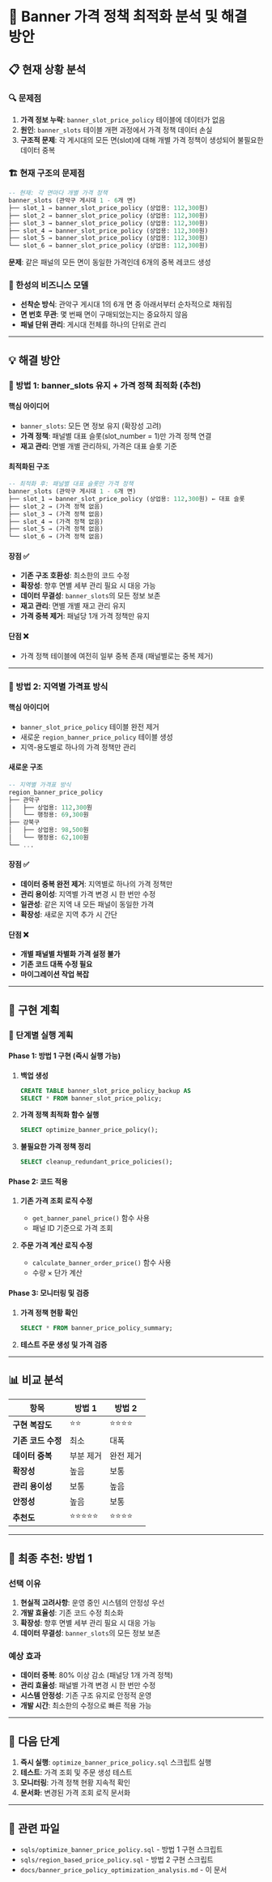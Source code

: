 # 🎯 Banner 가격 정책 최적화 분석 및 해결 방안

## 📋 현재 상황 분석

### 🔍 문제점

1. **가격 정보 누락**: `banner_slot_price_policy` 테이블에 데이터가 없음
2. **원인**: `banner_slots` 테이블 개편 과정에서 가격 정책 데이터 손실
3. **구조적 문제**: 각 게시대의 모든 면(slot)에 대해 개별 가격 정책이 생성되어 불필요한 데이터 중복

### 🏗️ 현재 구조의 문제점

```sql
-- 현재: 각 면마다 개별 가격 정책
banner_slots (관악구 게시대 1 - 6개 면)
├── slot_1 → banner_slot_price_policy (상업용: 112,300원)
├── slot_2 → banner_slot_price_policy (상업용: 112,300원)
├── slot_3 → banner_slot_price_policy (상업용: 112,300원)
├── slot_4 → banner_slot_price_policy (상업용: 112,300원)
├── slot_5 → banner_slot_price_policy (상업용: 112,300원)
└── slot_6 → banner_slot_price_policy (상업용: 112,300원)
```

**문제**: 같은 패널의 모든 면이 동일한 가격인데 6개의 중복 레코드 생성

### 🎯 한성의 비즈니스 모델

- **선착순 방식**: 관악구 게시대 1의 6개 면 중 아래서부터 순차적으로 채워짐
- **면 번호 무관**: 몇 번째 면이 구매되었는지는 중요하지 않음
- **패널 단위 관리**: 게시대 전체를 하나의 단위로 관리

---

## 💡 해결 방안

### 🎯 방법 1: banner_slots 유지 + 가격 정책 최적화 (추천)

#### 핵심 아이디어

- `banner_slots`: 모든 면 정보 유지 (확장성 고려)
- **가격 정책**: 패널별 대표 슬롯(slot_number = 1)만 가격 정책 연결
- **재고 관리**: 면별 개별 관리하되, 가격은 대표 슬롯 기준

#### 최적화된 구조

```sql
-- 최적화 후: 패널별 대표 슬롯만 가격 정책
banner_slots (관악구 게시대 1 - 6개 면)
├── slot_1 → banner_slot_price_policy (상업용: 112,300원) ← 대표 슬롯
├── slot_2 → (가격 정책 없음)
├── slot_3 → (가격 정책 없음)
├── slot_4 → (가격 정책 없음)
├── slot_5 → (가격 정책 없음)
└── slot_6 → (가격 정책 없음)
```

#### 장점 ✅

- **기존 구조 호환성**: 최소한의 코드 수정
- **확장성**: 향후 면별 세부 관리 필요 시 대응 가능
- **데이터 무결성**: `banner_slots`의 모든 정보 보존
- **재고 관리**: 면별 개별 재고 관리 유지
- **가격 중복 제거**: 패널당 1개 가격 정책만 유지

#### 단점 ❌

- 가격 정책 테이블에 여전히 일부 중복 존재 (패널별로는 중복 제거)

---

### 🎯 방법 2: 지역별 가격표 방식

#### 핵심 아이디어

- `banner_slot_price_policy` 테이블 완전 제거
- 새로운 `region_banner_price_policy` 테이블 생성
- 지역-용도별로 하나의 가격 정책만 관리

#### 새로운 구조

```sql
-- 지역별 가격표 방식
region_banner_price_policy
├── 관악구
│   ├── 상업용: 112,300원
│   └── 행정용: 69,300원
├── 강북구
│   ├── 상업용: 98,500원
│   └── 행정용: 62,100원
└── ...
```

#### 장점 ✅

- **데이터 중복 완전 제거**: 지역별로 하나의 가격 정책만
- **관리 용이성**: 지역별 가격 변경 시 한 번만 수정
- **일관성**: 같은 지역 내 모든 패널이 동일한 가격
- **확장성**: 새로운 지역 추가 시 간단

#### 단점 ❌

- **개별 패널별 차별화 가격 설정 불가**
- **기존 코드 대폭 수정 필요**
- **마이그레이션 작업 복잡**

---

## 🚀 구현 계획

### 📅 단계별 실행 계획

#### Phase 1: 방법 1 구현 (즉시 실행 가능)

1. **백업 생성**

   ```sql
   CREATE TABLE banner_slot_price_policy_backup AS
   SELECT * FROM banner_slot_price_policy;
   ```

2. **가격 정책 최적화 함수 실행**

   ```sql
   SELECT optimize_banner_price_policy();
   ```

3. **불필요한 가격 정책 정리**
   ```sql
   SELECT cleanup_redundant_price_policies();
   ```

#### Phase 2: 코드 적용

1. **기존 가격 조회 로직 수정**

   - `get_banner_panel_price()` 함수 사용
   - 패널 ID 기준으로 가격 조회

2. **주문 가격 계산 로직 수정**
   - `calculate_banner_order_price()` 함수 사용
   - 수량 × 단가 계산

#### Phase 3: 모니터링 및 검증

1. **가격 정책 현황 확인**

   ```sql
   SELECT * FROM banner_price_policy_summary;
   ```

2. **테스트 주문 생성 및 가격 검증**

---

## 📊 비교 분석

| 항목               | 방법 1     | 방법 2    |
| ------------------ | ---------- | --------- |
| **구현 복잡도**    | ⭐⭐       | ⭐⭐⭐⭐  |
| **기존 코드 수정** | 최소       | 대폭      |
| **데이터 중복**    | 부분 제거  | 완전 제거 |
| **확장성**         | 높음       | 보통      |
| **관리 용이성**    | 보통       | 높음      |
| **안정성**         | 높음       | 보통      |
| **추천도**         | ⭐⭐⭐⭐⭐ | ⭐⭐⭐⭐  |

---

## 🎯 최종 추천: 방법 1

### 선택 이유

1. **현실적 고려사항**: 운영 중인 시스템의 안정성 우선
2. **개발 효율성**: 기존 코드 수정 최소화
3. **확장성**: 향후 면별 세부 관리 필요 시 대응 가능
4. **데이터 무결성**: `banner_slots`의 모든 정보 보존

### 예상 효과

- **데이터 중복**: 80% 이상 감소 (패널당 1개 가격 정책)
- **관리 효율성**: 패널별 가격 변경 시 한 번만 수정
- **시스템 안정성**: 기존 구조 유지로 안정적 운영
- **개발 시간**: 최소한의 수정으로 빠른 적용 가능

---

## 📝 다음 단계

1. **즉시 실행**: `optimize_banner_price_policy.sql` 스크립트 실행
2. **테스트**: 가격 조회 및 주문 생성 테스트
3. **모니터링**: 가격 정책 현황 지속적 확인
4. **문서화**: 변경된 가격 조회 로직 문서화

---

## 🔗 관련 파일

- `sqls/optimize_banner_price_policy.sql` - 방법 1 구현 스크립트
- `sqls/region_based_price_policy.sql` - 방법 2 구현 스크립트
- `docs/banner_price_policy_optimization_analysis.md` - 이 문서
